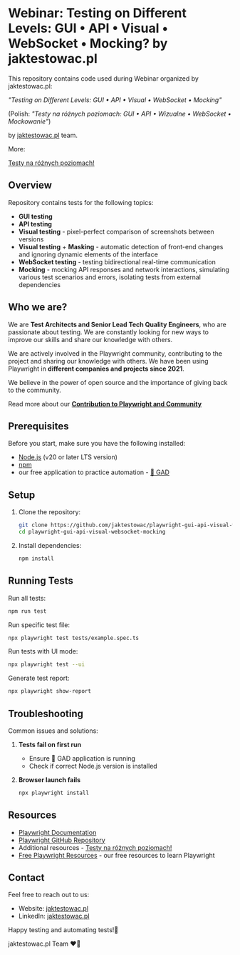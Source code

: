 # Webinar: Testing on Different Levels: GUI • API • Visual • WebSocket • Mocking? by jaktestowac.pl

This repository contains code used during Webinar organized by jaktestowac.pl:

_"Testing on Different Levels: GUI • API • Visual • WebSocket • Mocking"_

(Polish: _"Testy na różnych poziomach: GUI • API • Wizualne • WebSocket • Mockowanie"_)

by [jaktestowac.pl](jaktestowac.pl) team.

More:

[Testy na różnych poziomach!](https://jaktestowac.pl/poziomy/)

## Overview

Repository contains tests for the following topics:

- **GUI testing**
- **API testing**
- **Visual testing** - pixel-perfect comparison of screenshots between versions
- **Visual testing** + **Masking** - automatic detection of front-end changes and ignoring dynamic elements of the interface
- **WebSocket testing** - testing bidirectional real-time communication
- **Mocking** - mocking API responses and network interactions, simulating various test scenarios and errors, isolating tests from external dependencies

## Who we are?

We are **Test Architects and Senior Lead Tech Quality Engineers**, who are passionate about testing.
We are constantly looking for new ways to improve our skills and share our knowledge with others.

We are actively involved in the Playwright community, contributing to the project and sharing our knowledge with others. We have been using Playwright in **different companies and projects since 2021**.

We believe in the power of open source and the importance of giving back to the community.

Read more about our **[Contribution to Playwright and Community](https://jaktestowac.pl/contribution-playwright/)**

## Prerequisites

Before you start, make sure you have the following installed:

- [Node.js](https://nodejs.org) (v20 or later LTS version)
- [npm](https://www.npmjs.com/)
- our free application to practice automation - [🦎 GAD](https://github.com/jaktestowac/gad-gui-api-demo)

## Setup

1. Clone the repository:

   ```bash
   git clone https://github.com/jaktestowac/playwright-gui-api-visual-websocket-mocking.git
   cd playwright-gui-api-visual-websocket-mocking
   ```

2. Install dependencies:

   ```bash
   npm install
   ```

## Running Tests

Run all tests:

```bash
npm run test
```

Run specific test file:

```bash
npx playwright test tests/example.spec.ts
```

Run tests with UI mode:

```bash
npx playwright test --ui
```

Generate test report:

```bash
npx playwright show-report
```

## Troubleshooting

Common issues and solutions:

1. **Tests fail on first run**

   - Ensure 🦎 GAD application is running
   - Check if correct Node.js version is installed

2. **Browser launch fails**
   ```bash
   npx playwright install
   ```

## Resources

- [Playwright Documentation](https://playwright.dev/docs/intro)
- [Playwright GitHub Repository](https://github.com/microsoft/playwright)
- Additional resources - [Testy na różnych poziomach!](https://jaktestowac.pl/poziomy/)
- [Free Playwright Resources](https://jaktestowac.pl/darmowy-playwright/) - our free resources to learn Playwright

## Contact

Feel free to reach out to us:

- Website: [jaktestowac.pl](https://jaktestowac.pl)
- LinkedIn: [jaktestowac.pl](https://www.linkedin.com/company/jaktestowac/)

Happy testing and automating tests!🚀

jaktestowac.pl Team ❤️💚
